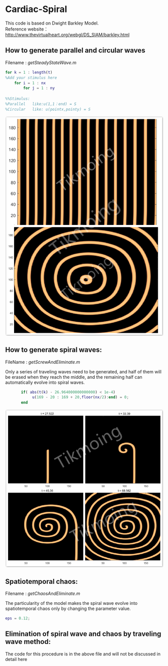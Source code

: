 # Cardiac-Spiral

This  code is based on Dwight Barkley Model. \
Reference website：
http://www.thevirtualheart.org/webgl/DS_SIAM/barkley.html

## How to generate parallel and circular waves

Filename : *getSteadyStateWave.m*

```matlab
for k = 1 : length(t)
%Add your stimulus here
	for i = 1 : nx
        for j = 1 : ny
        
%%Stimulus:
%Parallel   like:u(1,1：end) = S
%Circular   like: u(pointx,pointy) = S
```
![PC](https://raw.githubusercontent.com/Tikmoing/Cardiac-Spiral-Wave-BDM/main/images/PC.jpg)

## How to generate spiral waves:

FileName : *getScrewAndEliminate.m*

   Only a series of traveling waves need to be generated, and half of them will be erased when they reach the middle, and the remaining half can automatically evolve into spiral waves.

```matlab
       if( abs(t(k) - 26.964000000000000) < 1e-4)
            u(169 - 20 : 169 + 20,floor(nx/2):end) = 0;
       end
```

![Spiral](https://raw.githubusercontent.com/Tikmoing/Cardiac-Spiral-Wave-BDM/main/images/Spiral.jpg)

## Spatiotemporal chaos:

Filename : *getChaosAndEliminate.m*

   The particularity of the model makes the spiral wave evolve into spatiotemporal chaos only by changing the parameter value.

```matlab
eps = 0.12;
```


## Elimination of spiral wave and chaos by traveling wave method:

   The code for this procedure is in the above file and will not be discussed in detail here
